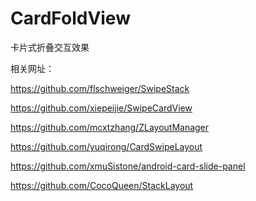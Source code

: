 # CardFoldView
卡片式折叠交互效果

相关网址：


https://github.com/flschweiger/SwipeStack

https://github.com/xiepeijie/SwipeCardView

https://github.com/mcxtzhang/ZLayoutManager

https://github.com/yuqirong/CardSwipeLayout

https://github.com/xmuSistone/android-card-slide-panel

https://github.com/CocoQueen/StackLayout
